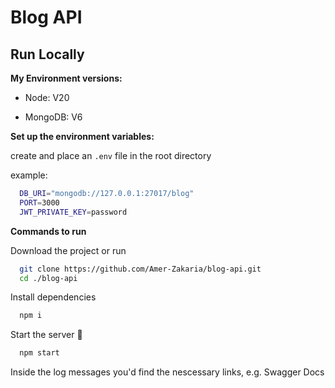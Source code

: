 # Blog API

## Run Locally

**My Environment versions:**

- Node: V20

- MongoDB: V6


**Set up the environment variables:**

create and place an `.env` file in the root directory

example:
```bash
  DB_URI="mongodb://127.0.0.1:27017/blog"
  PORT=3000
  JWT_PRIVATE_KEY=password
```

**Commands to run**

Download the project or run
```bash
  git clone https://github.com/Amer-Zakaria/blog-api.git
  cd ./blog-api 
```

Install dependencies
```bash
  npm i
```

Start the server 🚀
```bash
  npm start
```

Inside the log messages you'd find the nescessary links, e.g. Swagger Docs
